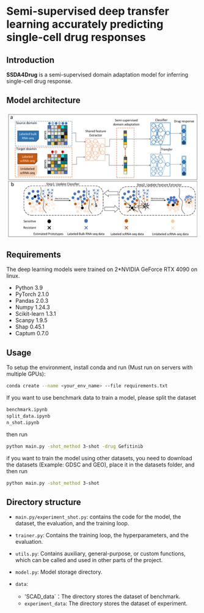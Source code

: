 # Semi-supervised deep transfer learning accurately predicting single-cell drug responses

## Introduction

**SSDA4Drug** is a semi-supervised domain adaptation model for inferring single-cell drug response.

## Model architecture

![](framework.jpg)

## Requirements

The deep learning models were trained on 2*NVIDIA GeForce RTX 4090 on linux.

+ Python 3.9
+ PyTorch 2.1.0
+ Pandas 2.0.3
+ Numpy 1.24.3
+ Scikit-learn 1.3.1
+ Scanpy 1.9.5
+ Shap 0.45.1
+ Captum 0.7.0

## Usage

To setup the environment, install conda and run (Must run on servers with multiple GPUs):

```bash
conda create --name <your_env_name> --file requirements.txt
```

If you want to use benchmark data to train a model, please split the dataset
```bash
benchmark.ipynb
split_data.ipynb
n_shot.ipynb
```
then run
```bash
python main.py -shot_method 3-shot -drug Gefitinib
```

if you want to train the model using other datasets, you need to download the datasets (Example: GDSC and GEO), place it in the datasets folder, and then run
```bash
python main.py -shot_method 3-shot
```

## Directory structure
+ `main.py/experiment_shot.py`: contains the code for the model, the dataset, the evaluation, and the training loop.

+ `trainer.py`: Contains the training loop, the hyperparameters, and the evaluation.

+ `utils.py`: Contains auxiliary, general-purpose, or custom functions, which can be called and used in other parts of the project.

+ `model.py`: Model storage directory.

+ `data`:
  * 'SCAD_data`：The directory stores the dataset of benchmark.
  * `experiment_data`: The directory stores the dataset of experiment.
